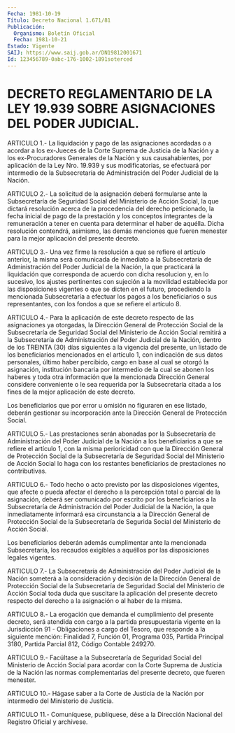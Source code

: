 ```yaml
---
Fecha: 1981-10-19
Título: Decreto Nacional 1.671/81
Publicación:
  Organismo: Boletín Oficial
  Fecha: 1981-10-21
Estado: Vigente
SAIJ: https://www.saij.gob.ar/DN19812001671
Id: 123456789-0abc-176-1002-1891soterced
---
```

# DECRETO REGLAMENTARIO DE LA LEY 19.939 SOBRE ASIGNACIONES DEL PODER JUDICIAL.

<a id="1"></a>
ARTICULO  1.-  La  liquidación  y  pago  de  las  asignaciones acordadas  o  a  acordar  a  los  ex-Jueces de la Corte Suprema  de Justicia  de  la  Nación y a los ex-Procuradores  Generales  de  la Nación y sus causahabientes,  por  aplicación de la Ley Nro. 19.939 y sus modificatorias, se efectuará por intermedio de la Subsecretaría de Administración del  Poder  Judicial  de la Nación.

<a id="2"></a>
ARTICULO  2.-  La solicitud de la asignación deberá formularse ante la Subsecretaría  de Seguridad Social del Ministerio de Acción Social, la que dictará resolución  acerca  de  la  procedencia  del derecho  peticionado,  la  fecha inicial de pago de la prestación y los conceptos integrantes de  la  remuneración  a  tener  en cuenta para  determinar  el  haber de aquélla. Dicha resolución contendrá, asimismo, las demás menciones  que  fueren  menester  para la mejor aplicación del presente decreto.

<a id="3"></a>
ARTICULO  3.-  Una vez firme la resolución a que se refiere el artículo anterior, la  misma  será  comunicada  de  inmediato  a la Subsecretaría  de  Administración  del Poder Judicial de la Nación, la que practicará la liquidación que  corresponda  de  acuerdo  con dicha  resolucion  y,  en  lo sucesivo, los ajustes pertinentes con sujeción a la movilidad establecida  por las disposiciones vigentes o que se dicten en el futuro, procediendo la mencionada Subsecretaría  a  efectuar  los  pagos a los  beneficiarios  o  sus representantes, con los fondos a que  se  refiere  el  artículo  8.

<a id="4"></a>
ARTICULO 4.- Para la aplicación de este decreto respecto de las asignaciones  ya  otorgadas,  la  Dirección  General  de Protección Social  de  la Subsecretaría de Seguridad Social del Ministerio  de Acción Social  remitirá  a  la  Subsecretaría de Administración del Poder  Judicial  de la Nación, dentro  de  los  TREINTA  (30)  días siguientes  a  la  vigencia    del  presente,  un  listado  de  los beneficiarios mencionados en el  artículo  1, con indicación de sus datos personales, último haber percibido, cargo  en base al cual se otorgó  la  asignación, institución bancaria por intermedio  de  la cual  se  abonen  los  haberes  y  toda  otra  información  que  la mencionada   Dirección  General  considere  conveniente  o  le  sea requerida por  la  Subsecretaría  citada  a  los  fines de la mejor aplicación de este decreto.

Los  beneficiarios  que  por  error u omisión no figuraren  en  ese listado,  deberán  gestionar  su incorporación  ante  la  Dirección General de Protección Social.

<a id="5"></a>
ARTICULO 5.- Las prestaciones serán abonadas por la Subsecretaría  de  Administración del Poder Judicial de la Nación a los beneficiarios a  que  se  refiere  el  artículo 1, con la misma perioricidad con que la Dirección General de  Protección  Social de la  Subsecretaría  de  Seguridad  Social  del  Ministerio de Acción Social lo haga con los restantes beneficiarios de  prestaciones  no contributivas.

<a id="6"></a>
ARTICULO  6.- Todo hecho o acto previsto por las disposiciones vigentes, que afecte  o  pueda  afectar  el derecho a la percepción total  o  parcial  de  la  asignación,  deberá ser  comunicado  por escrito por los beneficiarios a la Subsecretaría  de Administración del  Poder  Judicial de la Nación, la que inmediatamente  informará esa circunstancia  a  la  Dirección General de Protección Social de la  Subsecretaría  de Segurida  Social  del  Ministerio  de  Acción Social.

Los beneficiarios deberán  además  cumplimentar  ante la mencionada Subsecretaría,    los  recaudos  exigibles  a  aquéllos  por    las disposiciones legales vigentes.

<a id="7"></a>
ARTICULO  7.-  La  Subsecretaría  de  Administración del Poder Judiciol de la Nación someterá a la consideración  y decisión de la Dirección  General  de  Protección  Social  de la Subsecretaría  de Seguridad  Social  del Ministerio de Acción Social  toda  duda  que suscitare la aplicación  del  presente decreto respecto del derecho a la asignación o al haber de la misma.

<a id="8"></a>
ARTICULO  8.-  La  erogación  que  demanda el cumplimiento del presente decreto, será atendida con cargo a la partida presupuestaria  vigente  en la Jurisdicción  91  -  Obligaciones  a cargo del Tesoro, que responde  a  la  siguiente mención: Finalidad 7,  Función  01,  Programa  035,  Partida Principal  3180,  Partida Parcial 812, Código Contable 249270.

<a id="9"></a>
ARTICULO  9.- Facúltase a la Subsecretaría de Seguridad Social del Ministerio de  Acción  Social para acordar con la Corte Suprema de Justicia de la Nación las  normas  complementarias  del presente decreto, que fueren menester.

<a id="10"></a>
ARTICULO 10.- Hágase saber a la Corte de Justicia de la Nación por intermedio del Ministerio de Justicia.

<a id="11"></a>
ARTICULO  11.-  Comuníquese,  publíquese,  dése a la Dirección Nacional del Registro Oficial y archívese.